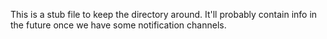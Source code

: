 This is a stub file to keep the directory around. It'll probably contain info in the future once we have some notification channels.